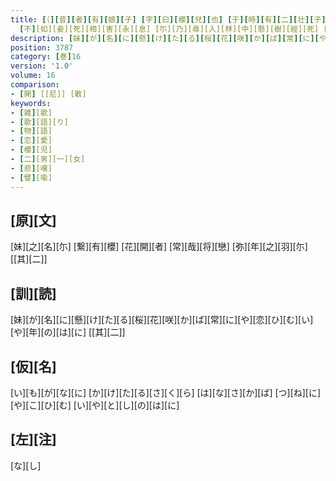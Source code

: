 ```yaml
---
title: [（][昔][者][有][娘][子] [字][曰][櫻][兒][也] [于][時][有][二][壮][子] [共][誂][此][娘][而][捐][生][挌]<[競]>[貪][死][相][敵] [於][是][娘][子][戯][欷][曰] [従][古]<[来]>[今][未][聞][未][見][一][女][之][身][徃][適][二][門][矣] [方][今][壮][子][之][意][有][難][和][平]
  [不][如][妾][死][相][害][永][息] [尓][乃][尋][入][林][中][懸][樹][經][死] [其][兩][壮][子][不][敢][哀][慟][血][泣][漣][襟] [各][陳][心][緒][作][歌][二][首][）]
description: [妹][が][名][に][懸][け][た][る][桜][花][咲][か][ば][常][に][や][恋][ひ][む][い][や][年][の][は][に] [[其][二]]
position: 3787
category: [巻]16
version: '1.0'
volume: 16
comparison:
- [開] [[尼]] [散]
keywords:
- [雑][歌]
- [歌][語][り]
- [物][語]
- [恋][愛]
- [櫻][児]
- [二][男][一][女]
- [悲][嘆]
- [譬][喩]
---
```


## [原][文]

[妹][之][名][尓] [繋][有][櫻] [花][開][者] [常][哉][将][戀] [弥][年][之][羽][尓] [[其][二]]

## [訓][読]

[妹][が][名][に][懸][け][た][る][桜][花][咲][か][ば][常][に][や][恋][ひ][む][い][や][年][の][は][に] [[其][二]]

## [仮][名]

[い][も][が][な][に] [か][け][た][る][さ][く][ら] [は][な][さ][か][ば] [つ][ね][に][や][こ][ひ][む] [い][や][と][し][の][は][に]

## [左][注]

[な][し]
